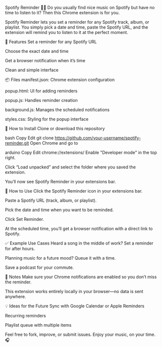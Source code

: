 Spotify Reminder 🎵⏰
Do you usually find nice music on Spotify but have no time to listen to it? Then this Chrome extension is for you.

Spotify Reminder lets you set a reminder for any Spotify track, album, or playlist. You simply pick a date and time, paste the Spotify URL, and the extension will remind you to listen to it at the perfect moment.

🔧 Features
Set a reminder for any Spotify URL

Choose the exact date and time

Get a browser notification when it’s time

Clean and simple interface

📦 Files
manifest.json: Chrome extension configuration

popup.html: UI for adding reminders

popup.js: Handles reminder creation

background.js: Manages the scheduled notifications

styles.css: Styling for the popup interface

🧩 How to Install
Clone or download this repository

bash
Copy
Edit
git clone https://github.com/your-username/spotify-reminder.git
Open Chrome and go to

arduino
Copy
Edit
chrome://extensions/
Enable "Developer mode" in the top right.

Click “Load unpacked” and select the folder where you saved the extension.

You’ll now see Spotify Reminder in your extensions bar.

🚀 How to Use
Click the Spotify Reminder icon in your extensions bar.

Paste a Spotify URL (track, album, or playlist).

Pick the date and time when you want to be reminded.

Click Set Reminder.

At the scheduled time, you’ll get a browser notification with a direct link to Spotify.

✅ Example Use Cases
Heard a song in the middle of work? Set a reminder for after hours.

Planning music for a future mood? Queue it with a time.

Save a podcast for your commute.

📌 Notes
Make sure your Chrome notifications are enabled so you don’t miss the reminder.

This extension works entirely locally in your browser—no data is sent anywhere.

💡 Ideas for the Future
Sync with Google Calendar or Apple Reminders

Recurring reminders

Playlist queue with multiple items

Feel free to fork, improve, or submit issues.
Enjoy your music, on your time. 🎧
